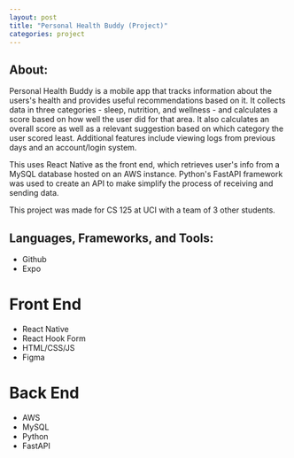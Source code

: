 ```yaml
---
layout: post
title: "Personal Health Buddy (Project)"
categories: project
---
```


## About:


Personal Health Buddy is a mobile app that tracks information about the users's health and provides useful recommendations based on it. It collects data in three categories - sleep, nutrition, and wellness - and calculates a score based on how well the user did for that area. It also calculates an overall score as well as a relevant suggestion based on which category the user scored least. Additional features include viewing logs from previous days and an account/login system.

This uses React Native as the front end, which retrieves user's info from a MySQL database hosted on an AWS instance. Python's FastAPI framework was used to create an API to make simplify the process of receiving and sending data.

This project was made for CS 125 at UCI with a team of 3 other students.

## Languages, Frameworks, and Tools:

- Github
- Expo

# Front End

- React Native
- React Hook Form
- HTML/CSS/JS
- Figma

# Back End

- AWS
- MySQL
- Python
- FastAPI


